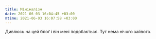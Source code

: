 ```yaml
---
title: Мінімалізм
date: 2021-06-03 16:04:45 +03:00
mtime: 2021-06-03 16:07:58 +03:00
---
```


Дивлюсь на цей блоґ і він мені подобається. Тут нема нічого зайвого.
